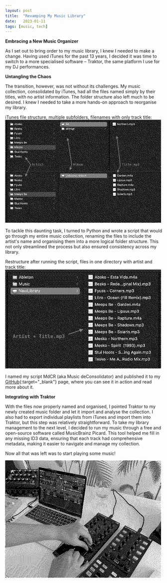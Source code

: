 ```yaml
---
layout: post
title:  "Revamping My Music Library"
date:   2023-01-11
tags: [music, tech]
---
```


**Embracing a New Music Organizer**

As I set out to bring order to my music library, I knew I needed to make a change. Having used iTunes for the past 13 years, I decided it was time to switch to a more specialised software – Traktor, the same platform I use for my DJ performances.

**Untangling the Chaos**

The transition, however, was not without its challenges. My music collection, consolidated by iTunes, had all the files named simply by their titles, with no artist information. The folder structure also left much to be desired. I knew I needed to take a more hands-on approach to reorganise my library.

iTunes file structure, multiple subfolders, filenames with only track title:
![iTunes Library](/images/library_itunes.png)

To tackle this daunting task, I turned to Python and wrote a script that would go through my entire music collection, renaming the files to include the artist's name and organising them into a more logical folder structure. This not only streamlined the process but also ensured consistency across my library.

Restructure after running the script, files in one directory with artist and track title:
![New Library](/images/library_now.png)

I named my script MdCR (aka Music deConsolidator) and published it to my [GitHub](https://github.com/matis-io/MdCR){:target="\_blank"} page, where you can see it in action and read more about it.

**Integrating with Traktor**

With the files now properly named and organised, I pointed Traktor to my newly created music folder and let it import and analyse the collection. I also had to export individual playlists from iTunes and import them into Traktor, but this step was relatively straightforward.
To take my library management to the next level, I decided to run my music through a free and open-source software called MusicBrainz Picard. This tool helped me fill in any missing ID3 data, ensuring that each track had comprehensive metadata, making it easier to navigate and manage my collection.

Now all that was left was to start playing some music!

![TraktorDJ](/images/traktorDJ.png)